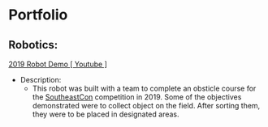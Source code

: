 # Portfolio

## Robotics:
[2019 Robot Demo [ Youtube ] ](https://youtu.be/v7Fcc2j_vHM)
* Description:
  * This robot was built with a team to complete an obsticle course for the [SoutheastCon](https://attend.ieee.org/southeastcon-2021/) competition in 2019.
    Some of the objectives demonstrated were to collect object on the field. After sorting them, they were to be placed in designated areas. 


